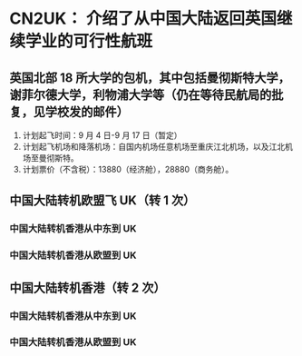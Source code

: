 # CN2UK： 介绍了从中国大陆返回英国继续学业的可行性航班

## 英国北部 18 所大学的包机，其中包括曼彻斯特大学，谢菲尔德大学，利物浦大学等（仍在等待民航局的批复，见学校发的邮件）

1. 计划起飞时间：9 月 4 日-9 月 17 日（暂定）
2. 计划起飞机场和降落机场：自国内机场任意机场至重庆江北机场，以及江北机场至曼彻斯特。
3. 计划票价（不含税）：13880（经济舱），28880（商务舱）。

## 中国大陆转机欧盟飞 UK（转 1 次）

### 中国大陆转机香港从中东到 UK

### 中国大陆转机香港从欧盟到 UK

## 中国大陆转机香港（转 2 次）

### 中国大陆转机香港从中东到 UK

### 中国大陆转机香港从欧盟到 UK

